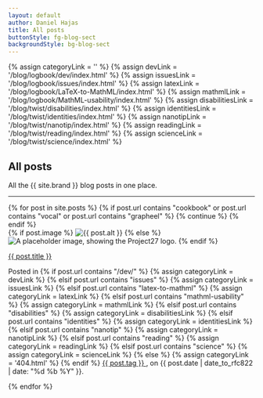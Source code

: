 ```yaml
---
layout: default
author: Daniel Hajas
title: All posts
buttonStyle: fg-blog-sect
backgroundStyle: bg-blog-sect
---
```


{% assign categoryLink = '' %}
{% assign devLink = '/blog/logbook/dev/index.html' %}
{% assign issuesLink = '/blog/logbook/issues/index.html' %}
{% assign latexLink = '/blog/logbook/LaTeX-to-MathML/index.html' %}
{% assign mathmlLink = '/blog/logbook/MathML-usability/index.html' %}
{% assign disabilitiesLink = '/blog/twist/disabilities/index.html' %}
{% assign identitiesLink = '/blog/twist/identities/index.html' %}
{% assign nanotipLink = '/blog/twist/nanotip/index.html' %}
{% assign readingLink = '/blog/twist/reading/index.html' %}
{% assign scienceLink = '/blog/twist/science/index.html' %}

## All posts

All the {{ site.brand }} blog posts in one place.

---

<div class="blog-feed">
{% for post in site.posts %}
{% if post.url contains "cookbook" or post.url contains "vocal"  or post.url contains "grapheel" %}
{% continue %}
{% endif %}
<div class="row">
<div class="col-3">
{% if post.image %}
<img src="{{ '/assets/images/blog/' | append: post.image | prepend: site.baseurl }}" alt="{{ post.alt }}" class="thumbnail-image">
{% else %}
<img src="{{ '/assets/images/Project27 logo.png' | prepend: site.baseurl }}" alt="A placeholder image, showing the Project27 logo." class="thumbnail-image">
{% endif %}
</div>
<div class="col-9">
<p><a href="{{ post.url | prepend: site.baseurl }}">{{ post.title }}</a></p>
<p>Posted in 
{% if post.url contains "/dev/" %}
{% assign categoryLink = devLink %}
{% elsif post.url contains "issues" %}
{% assign categoryLink = issuesLink %}
{% elsif post.url contains "latex-to-mathml" %}
{% assign categoryLink = latexLink %}
{% elsif post.url contains "mathml-usability" %}
{% assign categoryLink = mathmlLink %}
{% elsif post.url contains "disabilities" %}
{% assign categoryLink = disabilitiesLink %}
{% elsif post.url contains "identities" %}
{% assign categoryLink = identitiesLink %}
{% elsif post.url contains "nanotip" %}
{% assign categoryLink = nanotipLink %}
{% elsif post.url contains "reading" %}
{% assign categoryLink = readingLink %}
{% elsif post.url contains "science" %}
{% assign categoryLink = scienceLink %}
{% else %}
{% assign categoryLink = '404.html' %}
{% endif %}
<a href="{{ categoryLink | prepend: site.baseurl }}">
{{ post.tag }}
</a>
, on {{ post.date | date_to_rfc822 | date: "%d %b %Y" }}.</p>
</div>
</div>
{% endfor %}
</div>